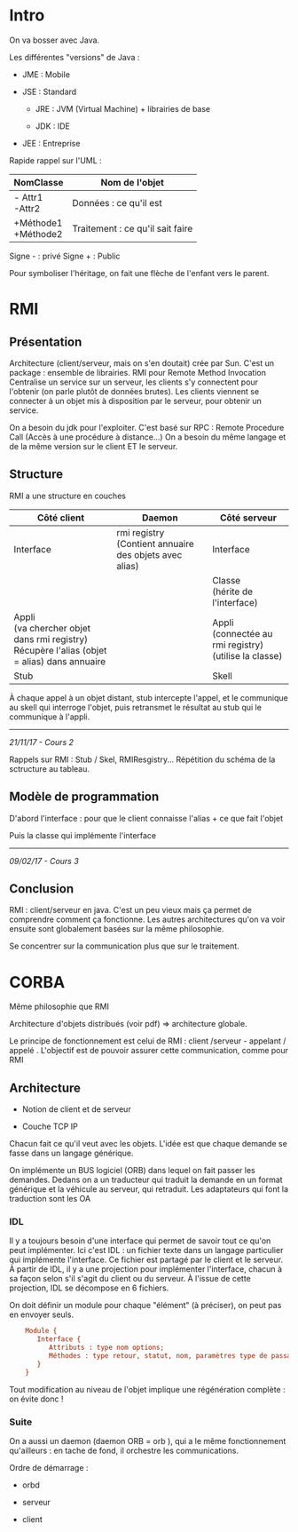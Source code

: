 # Intro

On va bosser avec Java.

Les différentes "versions" de Java :

- JME : Mobile

- JSE : Standard

  - JRE : JVM (Virtual Machine) + librairies de base

  - JDK : IDE

- JEE : Entreprise

Rapide rappel sur l'UML :

| NomClasse               | Nom de l'objet                   |
| ----------------------- | -------------------------------- |
| - Attr1<br/>-Attr2      | Données : ce qu'il est           |
| +Méthode1<br/>+Méthode2 | Traitement : ce qu'il sait faire |

Signe - : privé
Signe + : Public

Pour symboliser l'héritage, on fait une flèche de l'enfant vers le parent.

# RMI

## Présentation

Architecture (client/serveur, mais on s'en doutait) crée par Sun. C'est un package : ensemble de librairies.
RMI pour Remote Method Invocation
Centralise un service sur un serveur, les clients s'y connectent pour l'obtenir (on parle plutôt de données brutes).
Les clients viennent se connecter à un objet mis à disposition par le serveur, pour obtenir un service. 

On a besoin du jdk pour l'exploiter.
C'est basé sur RPC : Remote Procedure Call (Accès à une procédure à distance...)
On a besoin du même langage et de la même version sur le client ET le serveur.

## Structure

RMI a une structure en couches

| Côté client                                                                                        | Daemon                                                     | Côté serveur                                                   |
| -------------------------------------------------------------------------------------------------- | ---------------------------------------------------------- | -------------------------------------------------------------- |
| Interface                                                                                          | rmi registry<br/>(Contient annuaire des objets avec alias) | Interface                                                      |
|                                                                                                    |                                                            | Classe<br/> (hérite de l'interface)                            |
| Appli<br/>(va chercher objet dans rmi registry)<br/>Récupère l'alias (objet = alias) dans annuaire |                                                            | Appli<br/> (connectée au rmi registry)<br/>(utilise la classe) |
| Stub                                                                                               |                                                            | Skell                                                          |

À chaque appel à un objet distant, stub intercepte l'appel, et le communique au skell qui interroge l'objet, puis retransmet le résultat au stub qui le communique à l'appli.

---

*21/11/17 - Cours 2*

Rappels sur RMI : Stub / Skel, RMIResgistry... Répétition du schéma de la sctructure au tableau.

## Modèle de programmation

D'abord l'interface : pour que le client connaisse l'alias + ce que fait l'objet

Puis la classe qui implémente l'interface

---

*09/02/17 - Cours 3*

## Conclusion

RMI : client/serveur en java. C'est un peu vieux mais ça permet de comprendre comment ça fonctionne. 
Les autres architectures qu'on va voir ensuite sont globalement basées sur la même philosophie.

Se concentrer sur la communication plus que sur le traitement.



# CORBA

Même philosophie que RMI

Architecture d'objets distribués (voir pdf) => architecture globale. 

Le principe de fonctionnement est celui de RMI : client /serveur - appelant / appelé . 
L'objectif est de pouvoir assurer cette communication, comme pour RMI

## Architecture

- Notion de client et de serveur

- Couche TCP IP

Chacun fait ce qu'il veut avec les objets. L'idée est que chaque demande se fasse dans un langage générique. 

On implémente un BUS logiciel (ORB) dans lequel on fait passer les demandes. Dedans on a un traducteur qui traduit la demande en un format générique et la véhicule au serveur, qui retraduit. Les adaptateurs qui font la traduction sont les OA 

### IDL

Il y a toujours besoin d'une interface qui permet de savoir tout ce qu'on peut implémenter. Ici c'est IDL : un fichier texte dans un langage particulier qui implémente l'interface. Ce fichier est partagé par le client et le serveur.
À partir de IDL, il y a une projection pour implémenter l'interface, chacun à sa façon selon s'il s'agit du client ou du  serveur. À l'issue de cette projection, IDL se décompose en 6 fichiers.

On doit définir un module pour chaque "élément" (à préciser), on peut pas en envoyer seuls. 

```ini
    Module { 
       Interface {  
          Attributs : type nom options;   
          Méthodes : type retour, statut, nom, paramètres type de passage (in ou out ou inout en entré en sortie ou les deux) 
       }  
    }
```

Tout modification au niveau de l'objet implique une régénération complète : on évite donc !

### Suite

On a aussi un daemon (daemon ORB = orb ), qui a le même fonctionnement qu'ailleurs : en tache de fond, il orchestre les communications.

Ordre de démarrage :

- orbd

- serveur

- client
